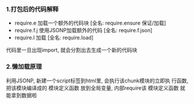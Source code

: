 ### 1.打包后的代码解释

- require.e 加载一个额外的代码块 [全名: require.ensure 保证/加载]
- require.f.j 使用JSONP加载额外的代码 [全名: require.f.json]
- require.l 加载 [全名: require.load]

代码里一旦出现import, 就会分割出去生成一个新的代码块

### 2.懒加载原理

利用JSONP, 新建一个script标签到html里, 会执行该chunk模块的立即执 行函数,
把该模块编译成的 模块定义函数 放到全局变量, 内部require该 模块定义函数 就能拿到数据啦 